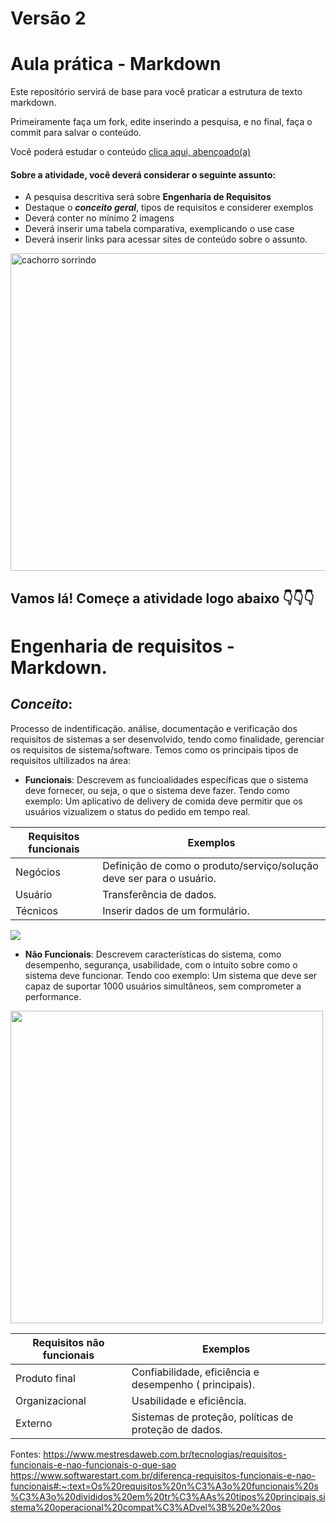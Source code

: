 # Versão 2

# Aula prática - Markdown

Este repositório servirá de base para você praticar a estrutura de texto markdown. 

Primeiramente faça um fork, edite inserindo a pesquisa, e no final, faça o commit para salvar o conteúdo.

Você poderá estudar o conteúdo [clica aqui, abençoado(a)](https://docs.pipz.com/central-de-ajuda/learning-center/guia-basico-de-markdown#open)

#### Sobre a atividade, você deverá considerar o seguinte assunto:

- A pesquisa descritiva será sobre **Engenharia de Requisitos**
- Destaque o **_conceito geral_**, tipos de requisitos e considerer exemplos
- Deverá conter no mínimo 2 imagens
- Deverá inserir uma tabela comparativa, exemplicando o use case
- Deverá inserir links para acessar sites de conteúdo sobre o assunto.

<img src="https://www.patasdacasa.com.br/sites/default/files/styles/webp/public/noticias/2022/02/E-possivel-ver-um-cachorro-sorrindo-descubra-e-saiba-como-identificar.jpg.webp?itok=UYmPTLUx" alt="cachorro sorrindo" width="508px">


## Vamos lá! Começe a atividade logo abaixo 👇👇👇

# Engenharia de requisitos - Markdown.

## **_Conceito_**: 

Processo de indentificação. análise, documentação e verificação dos requisitos de sistemas a ser desenvolvido, tendo como finalidade, gerenciar os requisitos de sistema/software.
Temos como os principais tipos de requisitos ultilizados na área:

* **Funcionais**: Descrevem as funcioalidades específicas que o sistema deve fornecer, ou seja, o que o sistema deve fazer. Tendo como exemplo: Um aplicativo de delivery de comida deve permitir que os usuários vizualizem o status do pedido em tempo real.

Requisitos funcionais |  Exemplos
--------------------- | -----        
Negócios              | Definição de como o produto/serviço/solução deve ser para o usuário. 
Usuário               | Transferência de dados.
Técnicos              | Inserir dados de um formulário.










<img src="https://analisederequisitos.com.br/wp-content/uploads/2018/03/Estrutura-dos-requisitos-de-nego%CC%81cio-usua%CC%81rio-e-requisitos-de-sistema.png">



* **Não Funcionais**: Descrevem características do sistema, como desempenho, segurança, usabilidade, com o intuito sobre como o sistema deve funcionar. Tendo coo exemplo: Um sistema que deve ser capaz de suportar 1000 usuários simultâneos, sem comprometer a performance.



<img src="https://encrypted-tbn0.gstatic.com/images?q=tbn:ANd9GcSk99pqIR6Xp53_Jph9mML0J49XI7A48SiHOGDV1r3I6Q&s" width="500px"> 







Requisitos não funcionais | Exemplos
------------------------- | -----
Produto final             | Confiabilidade, eficiência e desempenho ( principais).
Organizacional            | Usabilidade e eficiência.
Externo                   | Sistemas de proteção, políticas de proteção de dados.




Fontes: https://www.mestresdaweb.com.br/tecnologias/requisitos-funcionais-e-nao-funcionais-o-que-sao
https://www.softwarestart.com.br/diferenca-requisitos-funcionais-e-nao-funcionais#:~:text=Os%20requisitos%20n%C3%A3o%20funcionais%20s%C3%A3o%20divididos%20em%20tr%C3%AAs%20tipos%20principais,sistema%20operacional%20compat%C3%ADvel%3B%20e%20os
